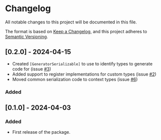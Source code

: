 # Changelog

All notable changes to this project will be documented in this file.

The format is based on [Keep a Changelog](https://keepachangelog.com/en/1.1.0/),
and this project adheres to [Semantic Versioning](https://semver.org/spec/v2.0.0.html).

## [0.2.0] - 2024-04-15
* Created `[GeneratorSerializable]` to use to identify types to generate code for (issue [#3](https://github.com/JasonBock/CslaGeneratorSerialization/issues/3))
* Added support to register implementations for custom types (issue [#2](https://github.com/JasonBock/CslaGeneratorSerialization/issues/2))
* Moved common serialization code to context types (issue [#6](https://github.com/JasonBock/CslaGeneratorSerialization/issues/6))

### Added

## [0.1.0] - 2024-04-03

### Added
* First release of the package.